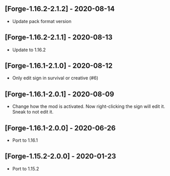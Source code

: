 ## [Forge-1.16.2-2.1.2] - 2020-08-14
* Update pack format version

## [Forge-1.16.2-2.1.1] - 2020-08-13
* Update to 1.16.2

## [Forge-1.16.1-2.1.0] - 2020-08-12
* Only edit sign in survival or creative (#6)

## [Forge-1.16.1-2.0.1] - 2020-08-09
- Change how the mod is activated. Now right-clicking the sign will edit it. Sneak to not edit it.

## [Forge-1.16.1-2.0.0] - 2020-06-26
- Port to 1.16.1

## [Forge-1.15.2-2.0.0] - 2020-01-23
- Port to 1.15.2
